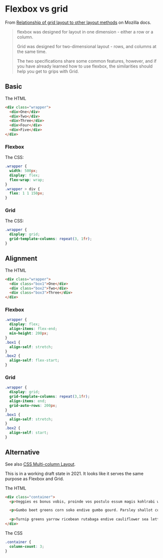 # Flexbox vs grid

From [Relationship of grid layout to other layout methods](https://developer.mozilla.org/en-US/docs/Web/CSS/CSS_Grid_Layout/Relationship_of_Grid_Layout) on Mozilla docs.

> flexbox was designed for layout in one dimension - either a row or a column. 
> 
> Grid was designed for two-dimensional layout - rows, and columns at the same time. 
> 
> The two specifications share some common features, however, and if you have already learned how to use flexbox, the similarities should help you get to grips with Grid.


## Basic

The HTML

```html
<div class="wrapper">
  <div>One</div>
  <div>Two</div>
  <div>Three</div>
  <div>Four</div>
  <div>Five</div>
</div>
```

### Flexbox

The CSS:

```css
.wrapper {
  width: 500px;
  display: flex;
  flex-wrap: wrap;
}
.wrapper > div {
  flex: 1 1 150px;
}
```


### Grid

The CSS:

```css
.wrapper {
  display: grid;
  grid-template-columns: repeat(3, 1fr);
}
```


## Alignment

The HTML

```html
<div class="wrapper">
  <div class="box1">One</div>
  <div class="box2">Two</div>
  <div class="box3">Three</div>
</div>
```

### Flexbox

```css
.wrapper {
  display: flex;
  align-items: flex-end;
  min-height: 200px;
}
.box1 {
  align-self: stretch;
}
.box2 {
  align-self: flex-start;
}
```

### Grid

```css
.wrapper {
  display: grid;
  grid-template-columns: repeat(3,1fr);
  align-items: end;
  grid-auto-rows: 200px;
}
.box1 {
  align-self: stretch;
}
.box2 {
  align-self: start;
}
```



## Alternative

See also [CSS Multi-column Layout](https://developer.mozilla.org/en-US/docs/Web/CSS/CSS_Columns).

This is in a working draft state in 2021. It looks like it serves the same purpose as Flexbox and Grid.

The HTML

```html
<div class="container">
  <p>Veggies es bonus vobis, proinde vos postulo essum magis kohlrabi welsh onion daikon amaranth tatsoi tomatillo melon azuki bean garlic.</p>

  <p>Gumbo beet greens corn soko endive gumbo gourd. Parsley shallot courgette tatsoi pea sprouts fava bean collard greens dandelion okra wakame tomato. Dandelion cucumber earthnut pea peanut soko zucchini.</p>
            
  <p>Turnip greens yarrow ricebean rutabaga endive cauliflower sea lettuce kohlrabi amaranth water spinach avocado daikon napa cabbage asparagus winter purslane kale. Celery potato scallion desert raisin horseradish spinach carrot soko.</p>
</div>
```

The CSS

```css
.container {
  column-count: 3;
}
```

